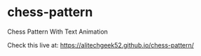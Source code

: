 # chess-pattern
Chess Pattern With Text Animation

Check this live at:
https://alitechgeek52.github.io/chess-pattern/
